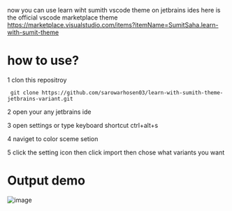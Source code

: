 now you can use learn wiht sumith vscode theme on jetbrains ides
here is the official vscode marketplace theme https://marketplace.visualstudio.com/items?itemName=SumitSaha.learn-with-sumit-theme

# how to use?
1 clon this repositroy
   ```
    git clone https://github.com/sarowarhosen03/learn-with-sumith-theme-jetbrains-variant.git
   ```
   

2 open your any jetbrains ide

3 open settings or type keyboard shortcut ctrl+alt+s

4 naviget to color sceme setion 

5 click the setting icon then click import then chose what variants you want

# Output  demo
![image](https://github.com/sarowarhosen03/learn-with-sumith-theme-jetbrains-variant/assets/98280301/5eddf093-9bc4-4a69-b33c-6ed8711a31b5)



